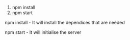 1) npm install
2) npm start

npm install - It will install the dependices that are needed

npm start - It will initialise the server